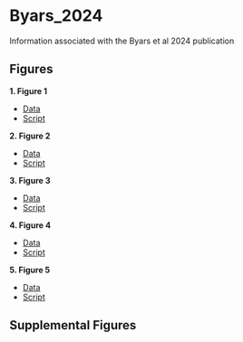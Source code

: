 # Byars_2024
Information associated with the Byars et al 2024 publication

## Figures

**1. Figure 1**

- [Data]()
- [Script]()


**2. Figure 2**

- [Data]()
- [Script]()


**3. Figure 3**

- [Data]()
- [Script]()

     
**4. Figure 4**

- [Data]()
- [Script]()


**5. Figure 5**

- [Data]()
- [Script]()

## Supplemental Figures

